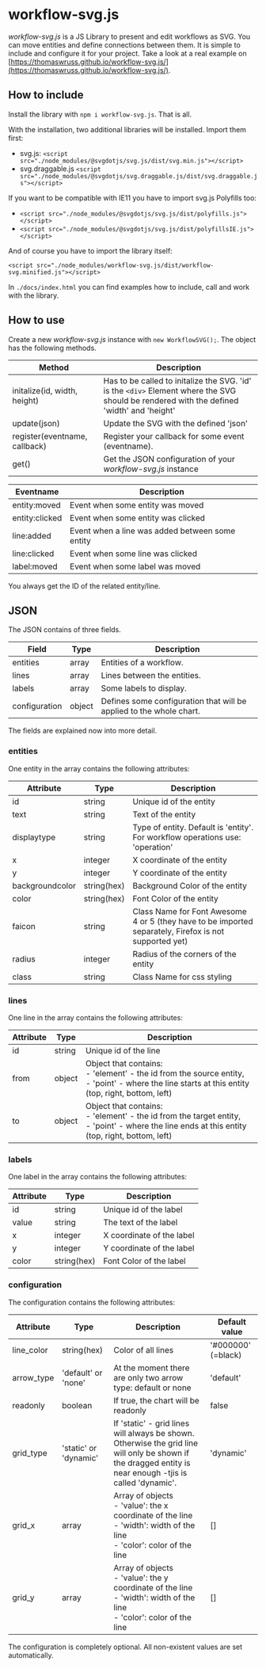 # workflow-svg.js
*workflow-svg.js* is a JS Library to present and edit workflows as SVG. You can move entities and define connections between them. It is simple to include and configure it for your project. Take a look at a real example on [https://thomaswruss.github.io/workflow-svg.js/](https://thomaswruss.github.io/workflow-svg.js/).

## How to include
Install the library with `npm i workflow-svg.js`. That is all.

With the installation, two additional libraries will be installed. Import them first:
* svg.js: `<script src="./node_modules/@svgdotjs/svg.js/dist/svg.min.js"></script>`
* svg.draggable.js `<script src="./node_modules/@svgdotjs/svg.draggable.js/dist/svg.draggable.js"></script>`

If you want to be compatible with IE11 you have to import svg.js Polyfills too:
* `<script src="./node_modules/@svgdotjs/svg.js/dist/polyfills.js"></script>` 
* `<script src="./node_modules/@svgdotjs/svg.js/dist/polyfillsIE.js"></script>`

And of course you have to import the library itself:

`<script src="./node_modules/workflow-svg.js/dist/workflow-svg.minified.js"></script>`

In `./docs/index.html` you can find examples how to include, call and work with the library.

## How to use

Create a new *workflow-svg.js* instance with `new WorkflowSVG();`. The object has the following methods.

|Method| Description|
|---|---|
|initalize(id, width, height)| Has to be called to initalize the SVG. 'id' is the `<div>` Element where the SVG should be rendered with the defined 'width' and 'height'|
|update(json)| Update the SVG with the defined 'json'|
|register(eventname, callback)| Register your callback for some event (eventname).|
|get()| Get the JSON configuration of your *workflow-svg.js* instance|

|Eventname| Description|
|---|---|
|entity:moved| Event when some entity was moved|
|entity:clicked| Event when some entity was clicked|
|line:added| Event when a line was added between some entity|
|line:clicked| Event when some line was clicked|
| label:moved | Event when some label was moved|

You always get the ID of the related entity/line.

## JSON
The JSON contains of three fields.

|Field| Type| Description|
|---|---|---|
| entities | array | Entities of a workflow.|
| lines | array | Lines between the entities.|
| labels | array | Some labels to display.|
| configuration | object| Defines some configuration that will be applied to the whole chart.|

The fields are explained now into more detail.
### entities
One entity in the array contains the following attributes:

|Attribute| Type| Description|
|---|---|---|
|id| string | Unique id of the entity|
|text| string | Text of the entity |
|displaytype| string | Type of entity. Default is 'entity'. For workflow operations use: 'operation' |
|x| integer | X coordinate of the entity |
|y| integer | Y coordinate of the entity |
|backgroundcolor| string(hex) | Background Color of the entity|
|color| string(hex) | Font Color of the entity |
|faicon|string|Class Name for Font Awesome 4 or 5 (they have to be imported separately, Firefox is not supported yet)|
|radius| integer| Radius of the corners of the entity |
|class|string|Class Name for css styling|

### lines
One line in the array contains the following attributes:

|Attribute| Type| Description|
|---|---|---|
|id| string | Unique id of the line|
|from| object| Object that contains: <br>- 'element' - the id from the source entity, <br>- 'point' - where the line starts at this entity (top, right, bottom, left)|
|to| object| Object that contains: <br>- 'element' - the id from the target entity, <br>- 'point' - where the line ends at this entity (top, right, bottom, left)|

### labels
One label in the array contains the following attributes:

|Attribute| Type| Description|
|---|---|---|
|id| string | Unique id of the label|
|value| string| The text of the label|
|x| integer | X coordinate of the label |
|y| integer | Y coordinate of the label |
|color| string(hex) | Font Color of the label |

### configuration
The configuration contains the following attributes:

|Attribute| Type| Description| Default value |
|---|---|---|---|
| line_color | string(hex) | Color of all lines| '#000000' (=black) |
| arrow_type | 'default' or 'none'| At the moment there are only two arrow type: default or none| 'default'|
| readonly | boolean |If true, the chart will be readonly| false |
| grid_type | 'static' or 'dynamic' | If 'static' - grid lines will always be shown. Otherwise the grid line will only be shown if the dragged entity is near enough -tjis is called 'dynamic'. | 'dynamic' |
| grid_x | array | Array of objects <br> - 'value': the x coordinate of the line <br> - 'width': width of the line <br> - 'color': color of the line | [] | 
| grid_y | array | Array of objects <br> - 'value': the y coordinate of the line <br> - 'width': width of the line <br> - 'color': color of the line | [] |

The configuration is completely optional. All non-existent values ​​are set automatically.
